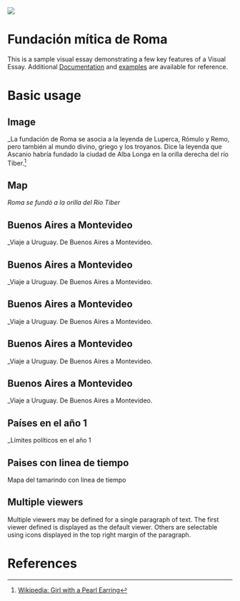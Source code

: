 <a href="https://juncture-digital.org"><img src="https://juncture-digital.org/images/ve-button.png"></a>

<param ve-config
       title="Antigua Roma"
       author="Clase 1"
       banner="https://upload.wikimedia.org/wikipedia/commons/4/4c/Acueducto_de_M%C3%A9rida.jpg"
       layout="vertical">

<!-- Entities discussed throughout the essay are typically defined before the essay text and
     are thus available in all text.  Entity identifiers (QIDs) can be found in either
     Wikipedia or Wikidata (https://www.wikidata.org)> -->
<param ve-entity eid="Q185372"> <!-- Girl with a Pearl Earring painting -->
<param ve-entity eid="Q41264"> <!-- Johannes Vermeer -->
<param ve-entity eid="Q221092"> <!-- Mauritshuis -->
<param ve-entity eid="Q36600"> <!-- The Hague -->
<param ve-entity eid="Q220"> <!-- Roma --> 

# Fundación mítica de Roma 

This is a sample visual essay demonstrating a few key features of a Visual Essay. Additional [Documentation](https://github.com/JSTOR-Labs/juncture/wiki) and [examples](https://jstor-labs.github.io/juncture-examples) are available for reference.
<param ve-image
       url="https://upload.wikimedia.org/wikipedia/commons/3/37/Pyrrhic_War_Map_-_English-Latin_Version.png">

# Basic usage

## Image

_La fundación de Roma se asocia a la leyenda de Luperca, Rómulo y Remo, pero también al mundo divino, griego y los troyanos. Dice la leyenda que Ascanio habría fundado la ciudad de Alba Longa en la orilla derecha del río Tíber.[^1]
<param ve-compare curtain 
       label="Romulo et Remus s "
       description="fundación mítica de Roma"
       license="public domain" 
       url="https://upload.wikimedia.org/wikipedia/commons/6/6a/She-wolf_suckles_Romulus_and_Remus.jpg">
<param ve-compare 
       label="Romulo et Remus"
       description="fundación mítica de Roma"
       license="public domain" 
       url="https://upload.wikimedia.org/wikipedia/commons/f/fb/Q._Servilius_Caepio_%28M._Junius%29_Brutus%2C_denarius%2C_54_BC%2C_RRC_433-1_reverse.jpg">

## Map

_Roma se fundó a la orilla del Río Tiber_
<param ve-entity eid="Q220">
<param ve-map center="Q220" zoom="11" show-labels marker-type="circle" radius="8" fill="#D6234A" prefer-geojson>

## Buenos Aires a Montevideo
_Viaje a Uruguay. De Buenos Aires a Montevideo. 
<param ve-entity eid="Q1486" fill="#b71a1a" prefer-geojson> <!-- Buenos Aires, fill definido como parte de la entidad, override después-->
<param ve-entity eid="Q1335" fill="#dc882f"> <!--Montevideo, fill definido como parte de la entidad, override después-->
<param ve-map center="Q1486" zoom="6">

## Buenos Aires a Montevideo
_Viaje a Uruguay. De Buenos Aires a Montevideo. 
<param ve-entity eid="Q1486" marker-symbol="plane" label="Buenos Aires" prefer-geojson> <!-- Buenos Aires-->
<param ve-entity eid="Q1335" marker-symbol="user" label="Montevideo"> <!--Montevideo-->
<param ve-map 
center="-34.740363, -57.252039" zoom="6"
title="Viaje de Buenos Aires a Montevideo"
label="Buenos Aires - Montevideo"
basemap="Esri_WorldPhysical"
>

## Buenos Aires a Montevideo
_Viaje a Uruguay. De Buenos Aires a Montevideo. 
<param ve-entity eid="Q1486" marker-symbol="plane" label="Buenos Aires"> <!-- Buenos Aires-->
<param ve-entity eid="Q1335" marker-symbol="user" label="Montevideo"> <!--Montevideo-->
<param ve-map 
center="-34.740363, -57.252039" zoom="6"
title="Viaje de Buenos Aires a Montevideo"
label="Buenos Aires - Montevideo"
basemap="Esri_WorldGrayCanvas"
>
<param ve-map-layer geojson active title="Viaje" url="bsas-montevideo.geojson">

## Buenos Aires a Montevideo
_Viaje a Uruguay. De Buenos Aires a Montevideo. 
<param ve-map 
center="-34.740363, -57.252039" zoom="7"
title="Viaje de Buenos Aires a Montevideo"
label="Buenos Aires - Montevideo"
basemap="Esri_WorldGrayCanvas"
>
<param 
ve-map-layer geojson active title="Viaje2" 
url="bsas-montevideo4.geojson"
>

<param 
ve-map-layer geojson active title="Montevideo" 
url="Montevideo.geojson"
>

<param 
ve-map-layer geojson active title="Buenos Aires"  
url="BuenosAires.geojson"
> 
<!--Linea de tiempo con agregados -->
 
## Buenos Aires a Montevideo
_Viaje a Uruguay. De Buenos Aires a Montevideo. 
<param ve-map 
center="-34.740363, -57.252039" zoom="7"
show-labels
title="Viaje de Buenos Aires a Montevideo"
label="Buenos Aires - Montevideo"
basemap="Esri_WorldGrayCanvas"
>
<param 
ve-map-layer geojson active title="Viaje3" 
url="BuenosAires-Montevideo-1.geojson"
>

## Países en el año 1
_Límites políticos en el año 1
<param ve-map 
title="Países en el año 1BC"
basemap="Esri_WorldGrayCanvas"
>
<param 
ve-map-layer geojson active title="Año_1" 
url="cntry1bc.geojson"
>

## Paises con linea de tiempo
Mapa del tamarindo con linea de tiempo
<param ve-map 
       time-dimension
       time-interval="-001000/"
       duration="P10000Y"
       basemap="Esri_WorldGrayCanvas"
       auto-play="true"
       zoom="2"
       max-zoom="4"
       date-format="YYYY"
       fps="1"
<param ve-map-layer geojson url="Tamarind_map.json">

## Multiple viewers

Multiple viewers may be defined for a single paragraph of text.  The first viewer defined is displayed as the default viewer.
Others are selectable using icons displayed in the top right margin of the paragraph.
<param ve-image
       manifest="https://iiif.juncture-digital.org/manifest/6dd738aed85597cac540ad31dd5818e86ef7f2918c7b43a9eb3123d5538e6e4c">
<param ve-map center="Q36600" zoom="11">

# References

[^1]: [Wikipedia: Girl with a Pearl Earring](https://en.wikipedia.org/wiki/Girl_with_a_Pearl_Earring)
